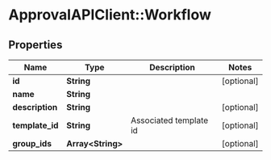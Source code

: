 # ApprovalAPIClient::Workflow

## Properties
Name | Type | Description | Notes
------------ | ------------- | ------------- | -------------
**id** | **String** |  | [optional] 
**name** | **String** |  | 
**description** | **String** |  | [optional] 
**template_id** | **String** | Associated template id | [optional] 
**group_ids** | **Array&lt;String&gt;** |  | [optional] 


